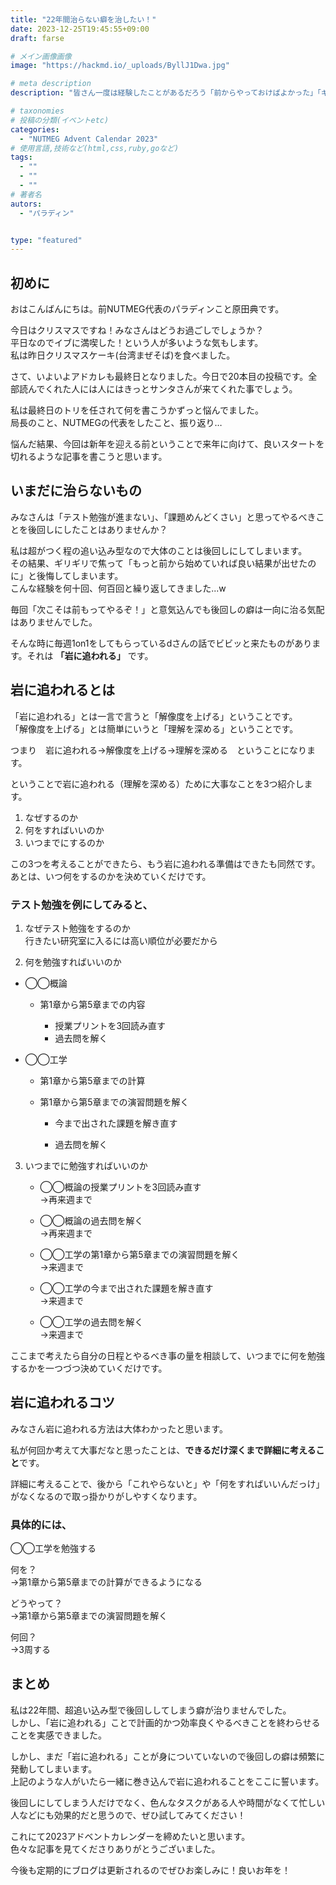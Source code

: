 ```yaml
---
title: "22年間治らない癖を治したい！"
date: 2023-12-25T19:45:55+09:00
draft: farse

# メイン画像画像
image: "https://hackmd.io/_uploads/ByllJ1Dwa.jpg"

# meta description
description: "皆さん一度は経験したことがあるだろう「前からやっておけばよかった」「ギリギリ間に合った」を解消したい！"

# taxonomies
# 投稿の分類(イベントetc)
categories:
  - "NUTMEG Advent Calendar 2023"
# 使用言語,技術など(html,css,ruby,goなど)
tags:
  - ""
  - ""
  - ""
# 著者名
autors:
  - "パラディン"


type: "featured"
---
```

## 初めに

おはこんばんにちは。前NUTMEG代表のパラディンこと原田典です。

今日はクリスマスですね！みなさんはどうお過ごしでしょうか？</br>
平日なのでイブに満喫した！という人が多いような気もします。</br>
私は昨日クリスマスケーキ(台湾まぜそば)を食べました。

さて、いよいよアドカレも最終日となりました。今日で20本目の投稿です。全部読んでくれた人には人にはきっとサンタさんが来てくれた事でしょう。

私は最終日のトリを任されて何を書こうかずっと悩んでました。</br>
局長のこと、NUTMEGの代表をしたこと、振り返り…

悩んだ結果、今回は新年を迎える前ということで来年に向けて、良いスタートを切れるような記事を書こうと思います。

## いまだに治らないもの

みなさんは「テスト勉強が進まない」、「課題めんどくさい」と思ってやるべきことを後回しにしたことはありませんか？

私は超がつく程の追い込み型なので大体のことは後回しにしてしまいます。</br>
その結果、ギリギリで焦って「もっと前から始めていれば良い結果が出せたのに」と後悔してしまいます。</br>
こんな経験を何十回、何百回と繰り返してきました...w

毎回「次こそは前もってやるぞ！」と意気込んでも後回しの癖は一向に治る気配はありませんでした。

そんな時に毎週1on1をしてもらっているdさんの話でビビッと来たものがあります。それは **「岩に追われる」** です。

## 岩に追われるとは

「岩に追われる」とは一言で言うと「解像度を上げる」ということです。</br>
「解像度を上げる」とは簡単にいうと「理解を深める」ということです。

つまり　岩に追われる→解像度を上げる→理解を深める　ということになります。

ということで岩に追われる（理解を深める）ために大事なことを3つ紹介します。

1. なぜするのか
2. 何をすればいいのか
3. いつまでにするのか

この3つを考えることができたら、もう岩に追われる準備はできたも同然です。</br>
あとは、いつ何をするのかを決めていくだけです。

### テスト勉強を例にしてみると、

1. なぜテスト勉強をするのか</br>
  行きたい研究室に入るには高い順位が必要だから

2. 何を勉強すればいいのか

- ◯◯概論
  
  - 第1章から第5章までの内容

    - 授業プリントを3回読み直す
    - 過去問を解く

- ◯◯工学
  - 第1章から第5章までの計算

  - 第1章から第5章までの演習問題を解く

    - 今まで出された課題を解き直す

    - 過去問を解く

3. いつまでに勉強すればいいのか

    - ◯◯概論の授業プリントを3回読み直す</br>
    →再来週まで

    - ◯◯概論の過去問を解く</br>
    →再来週まで

    - ◯◯工学の第1章から第5章までの演習問題を解く</br>
    →来週まで

    - ◯◯工学の今まで出された課題を解き直す</br>
    →来週まで

    - ◯◯工学の過去問を解く</br>
    →来週まで

ここまで考えたら自分の日程とやるべき事の量を相談して、いつまでに何を勉強するかを一つづつ決めていくだけです。

## 岩に追われるコツ

みなさん岩に追われる方法は大体わかったと思います。

私が何回か考えて大事だなと思ったことは、**できるだけ深くまで詳細に考えること**です。

詳細に考えることで、後から「これやらないと」や「何をすればいいんだっけ」がなくなるので取っ掛かりがしやすくなります。

### 具体的には、

◯◯工学を勉強する

何を？</br>
→第1章から第5章までの計算ができるようになる

どうやって？</br>
→第1章から第5章までの演習問題を解く

何回？</br>
→3周する

## まとめ

私は22年間、超追い込み型で後回ししてしまう癖が治りませんでした。</br>
しかし、「岩に追われる」ことで計画的かつ効率良くやるべきことを終わらせることを実感できました。

しかし、まだ「岩に追われる」ことが身についていないので後回しの癖は頻繁に発動してしまいます。</br>
上記のような人がいたら一緒に巻き込んで岩に追われることをここに誓います。

後回しにしてしまう人だけでなく、色んなタスクがある人や時間がなくて忙しい人などにも効果的だと思うので、ぜひ試してみてください！

これにて2023アドベントカレンダーを締めたいと思います。</br>
色々な記事を見てくださりありがとうございました。

今後も定期的にブログは更新されるのでぜひお楽しみに！良いお年を！

